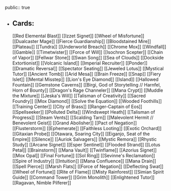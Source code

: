 public:: true
- ## Cards:
	[[Red Elemental Blast]]
	[[Izzet Signet]]
	[[Wheel of Misfortune]]
	[[Dualcaster Mage]]
	[[Fierce Guardianship]]
	[[Bloodstained Mire]]
	[[Plateau]]
	[[Tundra]]
	[[Underworld Breach]]
	[[Chrome Mox]]
	[[Windfall]]
	[[Gamble]]
	[[Timetwister]]
	[[Force of Will]]
	[[Isochron Scepter]]
	[[Chain of Vapor]]
	[[Fellwar Stone]]
	[[Swan Song]]
	[[Sea of Clouds]]
	[[Dockside Extortionist]]
	[[Volcanic Island]]
	[[Imperial Recruiter]]
	[[Ponder]]
	[[Dramatic Reversal]]
	[[Spectator Seating]]
	[[Jeweled Lotus]]
	[[Mystical Tutor]]
	[[Ancient Tomb]]
	[[Arid Mesa]]
	[[Brain Freeze]]
	[[Snap]]
	[[Fiery Islet]]
	[[Mental Misstep]]
	[[Lion's Eye Diamond]]
	[[Island]]
	[[Hallowed Fountain]]
	[[Gemstone Caverns]]
	[[Birgi, God of Storytelling // Harnfel, Horn of Bounty]]
	[[Dragon's Rage Channeler]]
	[[Mana Crypt]]
	[[Muddle the Mixture]]
	[[Jeska's Will]]
	[[Talisman of Creativity]]
	[[Sacred Foundry]]
	[[Mox Diamond]]
	[[Solve the Equation]]
	[[Wooded Foothills]]
	[[Training Center]]
	[[City of Brass]]
	[[Ranger-Captain of Eos]]
	[[Spellseeker]]
	[[Polluted Delta]]
	[[Windswept Heath]]
	[[Talisman of Progress]]
	[[Steam Vents]]
	[[Scalding Tarn]]
	[[Malevolent Hermit // Benevolent Geist]]
	[[Grand Abolisher]]
	[[Pact of Negation]]
	[[Flusterstorm]]
	[[Ephemerate]]
	[[Faithless Looting]]
	[[Exotic Orchard]]
	[[Gitaxian Probe]]
	[[Otawara, Soaring City]]
	[[Eiganjo, Seat of the Empire]]
	[[Silence]]
	[[Auriok Salvagers]]
	[[Mystic Remora]]
	[[Rhystic Study]]
	[[Arcane Signet]]
	[[Esper Sentinel]]
	[[Flooded Strand]]
	[[Lotus Petal]]
	[[Brainstorm]]
	[[Mana Vault]]
	[[Twinflame]]
	[[Azorius Signet]]
	[[Mox Opal]]
	[[Final Fortune]]
	[[Sol Ring]]
	[[Sevinne's Reclamation]]
	[[Spire of Industry]]
	[[Intuition]]
	[[Mana Confluence]]
	[[Mana Drain]]
	[[Spell Pierce]]
	[[Marsh Flats]]
	[[Force of Negation]]
	[[Deflecting Swat]]
	[[Wheel of Fortune]]
	[[Rite of Flame]]
	[[Misty Rainforest]]
	[[Simian Spirit Guide]]
	[[Command Tower]]
	[[Grim Monolith]]
	[[Enlightened Tutor]]
	[[Ragavan, Nimble Pilferer]]
